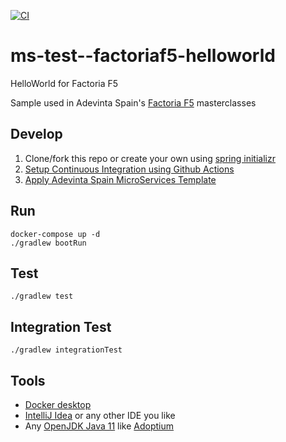 [![CI](https://github.com/AdevintaSpain/ms-test--factoriaf5-helloworld/actions/workflows/gradle.yml/badge.svg?branch=master)](https://github.com/AdevintaSpain/ms-test--factoriaf5-helloworld/actions/workflows/gradle.yml)

# ms-test--factoriaf5-helloworld

HelloWorld for Factoria F5

Sample used in Adevinta Spain's [Factoria F5](https://factoriaf5.org/) masterclasses

## Develop

1. Clone/fork this repo or create your own using [spring initializr](https://start.spring.io/#!type=gradle-project&language=kotlin&platformVersion=2.6.3&packaging=jar&jvmVersion=11&groupId=com.adevinta.factoriaf5&artifactId=HelloWorld&name=HelloWorld&description=Demo%20project%20for%20Spring%20Boot&packageName=com.adevinta.factoriaf5.HelloWorld)
2. [Setup Continuous Integration using Github Actions](https://github.com/AdevintaSpain/ms-test--factoriaf5-helloworld/pull/1)
3. [Apply Adevinta Spain MicroServices Template](https://github.com/AdevintaSpain/ms-test--factoriaf5-helloworld/pull/2)

## Run

```
docker-compose up -d
./gradlew bootRun
```

## Test

```
./gradlew test
```

## Integration Test

```
./gradlew integrationTest
```

## Tools

* [Docker desktop](https://www.docker.com/products/docker-desktop)
* [IntelliJ Idea](https://www.jetbrains.com/idea/) or any other IDE you like
* Any [OpenJDK Java 11](https://en.wikipedia.org/wiki/OpenJDK) like [Adoptium](https://adoptium.net/)
